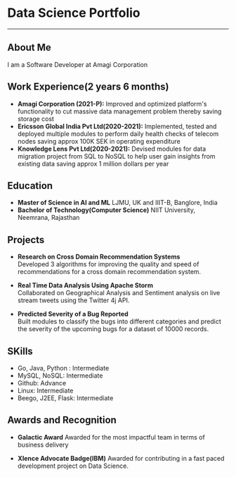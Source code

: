 # Data Science Portfolio
---

## About Me

I am a Software Developer at Amagi Corporation

## Work Experience(2 years 6 months)

- **Amagi Corporation (2021-P):** Improved and optimized platform's functionality to cut massive data management problem thereby saving storage cost
- **Ericsson Global India Pvt Ltd(2020-2021):** Implemented, tested and deployed multiple modules to perform daily health checks of telecom nodes saving approx 100K SEK in operating expenditure
- **Knowledge Lens Pvt Ltd(2020-2021):** Devised modules for data migration project from SQL to NoSQL to help user gain insights from existing data saving approx 1 million dollars per year


## Education

- **Master of Science in AI and ML** LJMU, UK and IIIT-B, Banglore, India
- **Bachelor of Technology(Computer Science)** NIIT University, Neemrana, Rajasthan


## Projects

- **Research on Cross Domain Recommendation Systems**
  <br>
  Developed 3 algorithms for improving the quality and speed of recommendations for a cross domain recommendation system.

- **Real Time Data Analysis Using Apache Storm**
  <br>
  Collaborated on Geographical Analysis and Sentiment analysis on live stream tweets using the Twitter 4j API.
  
- **Predicted Severity of a Bug Reported**
  <br>
  Built modules to classify the bugs into different categories and predict the severity of the upcoming bugs for a dataset of 10000 records.

## SKills

- Go, Java, Python : Intermediate 
- MySQL, NoSQL: Intermediate
- Github: Advance
- Linux: Intermediate
- Beego, J2EE, Flask: Intermediate

## Awards and Recognition

- **Galactic Award**
  Awarded for the most impactful team in terms of business delivery
  
- **Xlence Advocate Badge(IBM)**
  Awarded for contributing in a fast paced development project on Data Science.
